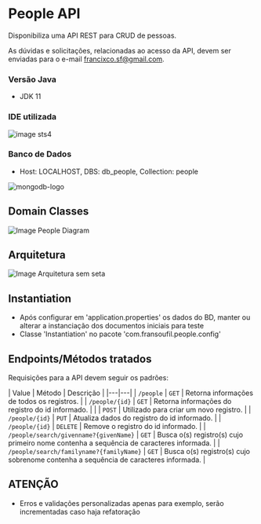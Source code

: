 # People API

Disponibiliza uma API REST para CRUD de pessoas.

As dúvidas e solicitações, relacionadas ao acesso da API, devem ser enviadas para o e-mail francixco.sf@gmail.com.

### Versão Java

- JDK 11

### IDE utilizada

![image sts4](https://user-images.githubusercontent.com/57726843/118711411-f332df00-b7f5-11eb-9c98-2d0481e433a6.png)

### Banco de Dados

- Host: LOCALHOST, DBS: db_people, Collection: people

![mongodb-logo](https://user-images.githubusercontent.com/57726843/118711707-460c9680-b7f6-11eb-82a6-138ac4d8c64e.png)

## Domain Classes

![Image People Diagram](https://user-images.githubusercontent.com/57726843/118710981-64be5d80-b7f5-11eb-8293-9d00642d3efc.png)

## Arquitetura

![Image Arquitetura sem seta](https://user-images.githubusercontent.com/57726843/118711106-90414800-b7f5-11eb-8d25-fe47be57ed6b.png)

## Instantiation

- Após configurar em 'application.properties' os dados do BD, manter ou alterar a instanciação dos documentos iniciais para teste
- Classe 'Instantiation' no pacote 'com.fransoufil.people.config'

## Endpoints/Métodos tratados

Requisições para a API devem seguir os padrões:

| Value | Método | Descrição |
|---|---|
| `/people` | `GET` | Retorna informações de todos os registros. |
| `/people/{id}` | `GET` | Retorna informações do registro do id informado. |
|       | `POST` | Utilizado para criar um novo registro. |
| `/people/{id}` | `PUT` | Atualiza dados do registro do id informado. |
| `/people/{id}` | `DELETE` | Remove o registro do id informado. |
| `/people/search/givenname?{givenName}` | `GET` | Busca o(s) registro(s) cujo primeiro nome contenha a sequência de caracteres informada. |
| `/people/search/familyname?{familyName}` | `GET` | Busca o(s) registro(s) cujo sobrenome contenha a sequência de caracteres informada. |

## ATENÇÃO

- Erros e validações personalizadas apenas para exemplo, serão incrementadas caso haja refatoração

